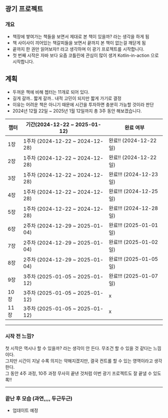 ## 광기 프로젝트

### 개요

- 책장에 쌓여가는 책들을 보면서 제대로 본 책이 있을까? 라는 생각을 하게 됨
- 책 사이사이 끼어있는 책갈피들을 보면서 끝까지 본 책이 없는걸 깨닫게 됨
- 끝까지 한 권만 읽어보자!! 라고 생각하며 이 광기 프로젝트를 시작합니다.
- 첫 번째 시작은 자바 보다 요즘 코틀린에 관심이 많이 생겨 Kotlin-in-action 으로 시작합니다.

## 계획

- 두꺼운 책에 비해 쳅터는 11개로 되어 있다.
- 길게 갈까.. 짧게 갈까.. 내적 고민이 되지만 짧게 가기로 결정
- 이유는 어려운 책은 아니기 때문에 시간을 투자하면 충분히 가능할 것이라 판단
- 2024년 12월 22일 ~ 2025년 1월 12일까지 총 3주 동안 해보겠습니다.

| 챕터  | 기간(2024-12-22 ~ 2025-01-12)    | 완료 여부               |
|-----|--------------------------------|---------------------|
| 1장  | 1주차 (2024-12-22 ~ 2024-12-28)  | 완료!! (2024-12-22일)  |
| 2장  | 1주차 (2024-12-22 ~ 2024-12-28)  | 완료!! (2024-12-22일)  |
| 3장  | 1주차 (2024-12-22 ~ 2024-12-28)  | 완료!!! (2024-12-23일) |
| 4장  | 1주차 (2024-12-22 ~ 2024-12-28)  | 완료!!! (2024-12-25일) |
| 5장  | 1주차 (2024-12-22 ~ 2024-12-28)  | 완료!!! (2024-12-28일) |
| 6장  | 2주차 (2024-12-29 ~ 2025-01-04)  | 완료!!! (2025-01-01일) |
| 7장  | 2주차 (2024-12-29 ~ 2025-01-04)  | 완료!!! (2025-01-02일) |
| 8장  | 2주차 (2024-12-29 ~ 2025-01-04)  | 완료!!! (2025-01-05일) |
| 9장  | 3주차 (2025-01-05 ~ 2025-01-12)  | 완료!!! (2025-01-07일) |
| 10장 | 3주차 (2025-01-05 ~ 2025-01-12)  | x                   |
| 11장 | 3주차 (2025-01-05 ~ 2025-01-12)  | x                   |

---

### 시작 전 느낌?

첫 시작은 역시나 할 수 있을까? 라는 생각이 안 든다. 무조건 할 수 있을 것 같다는 느낌이다. <br>
그치만 시간이 지날 수록 의지는 약해지겠지만, 결국 컨트롤 할 수 있는 영역이라고 생각한다. <br>
그 동안 4주 과정, 10주 과정 무사히 끝낸 것처럼 이번 광기 프로젝트도 잘 끝낼 수 있도록!!

---

### 끝난 후 모습 (과연,,,, 두근두근)

- 업데이트 예정



